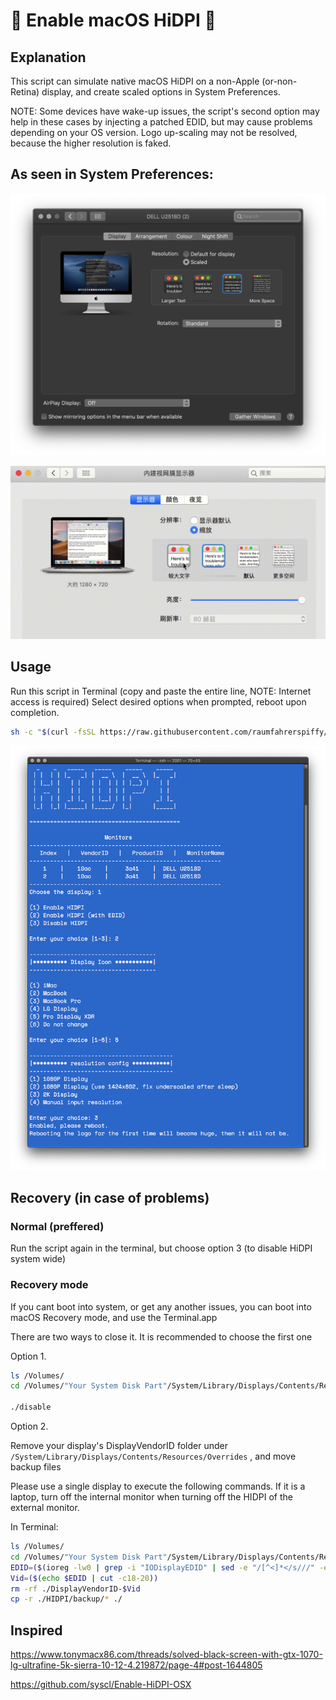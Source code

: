 #  Enable macOS HiDPI 

## Explanation

This script can simulate native macOS HiDPI on a non-Apple (or-non-Retina) display, and create scaled options in System Preferences.

NOTE: Some devices have wake-up issues, the script's second option may help in these cases by injecting a patched EDID, but may cause problems depending on your OS version. Logo up-scaling may not be resolved, because the higher resolution is faked.

## As seen in System Preferences:

![Preferences](./img/preferences.jpg)

![Preferences](./img/hidpi.gif)

## Usage

Run this script in Terminal (copy and paste the entire line, NOTE: Internet access is required)
Select desired options when prompted, reboot upon completion.

```bash
sh -c "$(curl -fsSL https://raw.githubusercontent.com/raumfahrerspiffy/turbo.io/master/hidpi.sh)"
```

![RUN](./img/run.jpg)

## Recovery (in case of problems)

### Normal (preffered)

Run the script again in the terminal, but choose option 3 (to disable HiDPI system wide)

### Recovery mode

If you cant boot into system, or get any another issues, you can boot into macOS Recovery mode, and use the Terminal.app

There are two ways to close it. It is recommended to choose the first one

Option 1. 

```bash
ls /Volumes/
cd /Volumes/"Your System Disk Part"/System/Library/Displays/Contents/Resources/Overrides/HIDPI

./disable
```

Option 2. 

Remove your display's DisplayVendorID folder under `/System/Library/Displays/Contents/Resources/Overrides` , and move backup files

Please use a single display to execute the following commands. If it is a laptop, turn off the internal monitor when turning off the HIDPI of the external monitor.

In Terminal: 

```bash
ls /Volumes/
cd /Volumes/"Your System Disk Part"/System/Library/Displays/Contents/Resources/Overrides
EDID=($(ioreg -lw0 | grep -i "IODisplayEDID" | sed -e "/[^<]*</s///" -e "s/\>//"))
Vid=($(echo $EDID | cut -c18-20))
rm -rf ./DisplayVendorID-$Vid
cp -r ./HIDPI/backup/* ./
```

## Inspired

https://www.tonymacx86.com/threads/solved-black-screen-with-gtx-1070-lg-ultrafine-5k-sierra-10-12-4.219872/page-4#post-1644805

https://github.com/syscl/Enable-HiDPI-OSX
